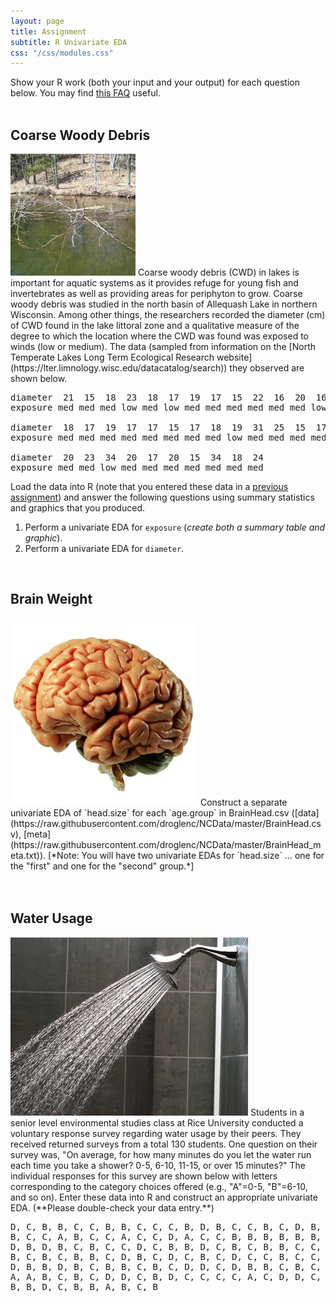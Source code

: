 ```yaml
---
layout: page
title: Assignment
subtitle: R Univariate EDA
css: "/css/modules.css"
---
```


<div class="alert alert-info">
Show your R work (both your input and your output) for each question below. You may find
<a href="http://derekogle.com/NCMTH107/resources/FAQs/AssignmentNotebook" target="_blank">this FAQ</a> useful.
</div>

<br>

## Coarse Woody Debris
<img src="zimgs/cwd2.jpg" alt="CWD" class="img-right">
Coarse woody debris (CWD) in lakes is important for aquatic systems as it provides refuge for young fish and invertebrates as well as providing areas for periphyton to grow. Coarse woody debris was studied in the north basin of Allequash Lake in northern Wisconsin. Among other things, the researchers recorded the diameter (cm) of CWD found in the lake littoral zone and a qualitative measure of the degree to which the location where the CWD was found was exposed to winds (low or medium). The data (sampled from information on the [North Temperate Lakes Long Term Ecological Research website](https://lter.limnology.wisc.edu/datacatalog/search)) they observed are shown below.

<pre>
diameter  21  15  18  23  18  17  19  17  15  22  16  20  16  17  18  15  16  24  24  23
exposure med med med low med low med med med med med med low med med med med low med med

diameter  18  17  19  17  17  15  17  18  19  31  25  15  17  34  16  18  19  15  16  15
exposure med med med med med med med med low med med med med low low med med med low med

diameter  20  23  34  20  17  20  15  34  18  24
exposure med med low med med med med med med med
</pre>

Load the data into R (note that you entered these data in a [previous assignment](RFilter_CE1)) and answer the following questions using summary statistics and graphics that you produced.

1. Perform a univariate EDA for `exposure` (*create both a summary table and graphic*).
1. Perform a univariate EDA for `diameter`.

<br>

## Brain Weight
<img src="zimgs/brain.jpg" alt="Brain" class="img-right">
Construct a separate univariate EDA of `head.size` for each `age.group` in BrainHead.csv ([data](https://raw.githubusercontent.com/droglenc/NCData/master/BrainHead.csv), [meta](https://raw.githubusercontent.com/droglenc/NCData/master/BrainHead_meta.txt)). [*Note: You will have two univariate EDAs for `head.size` ... one for the "first" and one for the "second" group.*]

<br>

<br>

<br>

## Water Usage
<img src="zimgs/shower_water.jpg" alt="Shower Water" class="img-right">
Students in a senior level environmental studies class at Rice University conducted a voluntary response survey regarding water usage by their peers. They received returned surveys from a total 130 students. One question on their survey was, "On average, for how many minutes do you let the water run each time you take a shower? 0-5, 6-10, 11-15, or over 15 minutes?" The individual responses for this survey are shown below with letters corresponding to the category choices offered (e.g., "A"=0-5, "B"=6-10, and so on). Enter these data into R and construct an appropriate univariate EDA. (**Please double-check your data entry.**)

<pre>
D, C, B, B, C, C, B, B, C, C, C, B, D, B, C, C, B, C, D, B,
B, C, C, A, B, C, C, A, C, C, D, A, C, C, B, B, B, B, B, B,
D, B, D, B, C, B, C, C, D, C, B, B, D, C, B, C, B, B, C, C,
B, C, B, C, B, B, C, D, B, C, D, C, B, C, D, C, C, B, C, C,
D, B, B, D, B, C, B, B, C, B, C, D, D, C, D, B, B, C, B, C,
A, A, B, C, B, C, D, D, C, B, D, C, C, C, C, A, C, D, D, C,
B, B, D, C, B, B, A, B, C, B
</pre>
